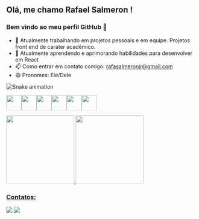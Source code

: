 ## Olá, me chamo Rafael Salmeron ! 
### Bem vindo ao meu perfil GitHub 👋

- 🔭 Atualmente trabalhando em projetos pessoais e em equipe. Projetos front end de carater acadêmico.
- 🌱 Atualmente aprendendo e aprimorando habilidades para desenvolver em React
- 📫 Como entrar em contato comigo: rafasalmeronjr@gmail.com
- 😄 Pronomes: Ele/Dele

![Snake animation](https://github.com/rafasalmeron/rafasalmeron/blob/output/github-contribution-grid-snake.svg)

<img src="https://cdn.jsdelivr.net/gh/devicons/devicon/icons/git/git-original.svg" width="40" height="40"/><img src="https://cdn.jsdelivr.net/gh/devicons/devicon/icons/html5/html5-original.svg" width="40" height="40"/><img src="https://cdn.jsdelivr.net/gh/devicons/devicon/icons/css3/css3-original.svg" width="40" height="40"/><img src="https://cdn.jsdelivr.net/gh/devicons/devicon/icons/javascript/javascript-original.svg" width="40" height="40"/><img src="https://cdn.jsdelivr.net/gh/devicons/devicon/icons/react/react-original.svg" width="40" height="40"/><img src="https://cdn.jsdelivr.net/gh/devicons/devicon/icons/nodejs/nodejs-original.svg" width="40" height="40"/>

<div>
<a href="https://github.com/rafasalmeron">
<img height="180em" src="https://github-readme-stats.vercel.app/api/top-langs/?username=rafasalmeron&layout=compact&langs_count=7&theme=dracula"/>
<img height="180em" src="https://github-readme-stats.vercel.app/api?username=rafasalmeron&show_icons=true&theme=dracula&include_all_commits=true&count_private=true"/>
</div>

### Contatos:

<div>
<a href = "rafasalmeronjr@gmail.com"><img src="https://img.shields.io/badge/Gmail-D14836?style=for-the-badge&logo=gmail&logoColor=white" target="_blank"></a>
<a href="https://www.linkedin.com/in/rafasalmeron" target="_blank"><img src="https://img.shields.io/badge/-LinkedIn-%230077B5?style=for-the-badge&logo=linkedin&logoColor=white" target="_blank"></a>   
</div>
